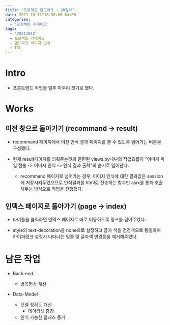 ```yaml
---
title: "프로젝트_랜드마크 - 28일차"
date: 2021-10-11T18:30:00-04:00
categories:
  - '프로젝트 리메이크'
tags:
  - '20211012'
  - 프로젝트 리메이크
  - 랜드마크 이미지 인식
  - TIL
---
```



# Intro

* 프론트엔드 작업을 얼추 마무리 짓기로 했다.

# Works

## 이전 창으로 돌아가기 (recommand -> result)

* recommand 페이지에서 이전 인식 결과 페이지를 볼 수 있도록 넘어가는 버튼을 구성했다.

* 현재 result페이지를 띄워주는것과 관련된 views.py내부의 작업흐름이 "이미지 파일 전송 -> 이미지 인식 -> 인식 결과 출력"의 순서로 일어난다.

  * recommand 페이지로 넘어가는 경우, 이미지 인식에 대한 결과값은 session에 저장시켜두었으므로 인식결과를 html로 전송하는 함수만 ajax를 통해 호출해두는 방식으로 작업을 진행했다.
  
## 인덱스 페이지로 돌아가기 (page -> index)

* 타이틀을 클릭하면 인덱스 페이지로 바로 이동하도록 링크를 걸어주었다.

* style의 text-decoration을 none으로 설정하고 글자 색을 검정색으로 통일하여 하이퍼링크 설정시 나타나는 밑줄 및 글자색 변경등을 제거해주었다.


# 남은 작업

* Back-end
  * 병목현상 개선

* Data-Model
  * 모델 정확도 개선
    * 데이터셋 증강
  * 인식 가능한 클래스 증가





